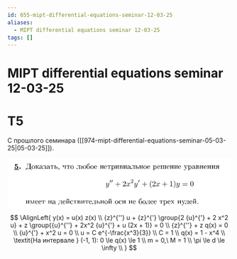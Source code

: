 ```yaml
---
id: 655-mipt-differential-equations-seminar-12-03-25
aliases:
  - MIPT differential equations seminar 12-03-25
tags: []
---
```


# MIPT differential equations seminar 12-03-25

# T5
С прошлого семинара ([[974-mipt-differential-equations-seminar-05-03-25|05-03-25]]).

![964.png](assets/imgs/964.png)
$$
\AlignLeft{
y(x) = u(x) z(x) \\
{z}^{''} u + {z}^{'} \group{2 {u}^{'} + 2 x^2 u} + z \group{{u}^{''} + 2x^2 {u}^{'} + u (2x + 1)} = 0 \\
{z}^{''} + z q(x) = 0 \\
{u}^{'} + x^2 u = 0 \\
u = C e^{-\frac{x^3}{3}} \\
C = 1 \\
q(x) = 1 - x^4 \\
\textit{На интервале } (-1, 1): 0 \le q(x) \le 1  \\
m = 0,\ M = 1 \\
\pi \le d \le \infty \\
}
$$
